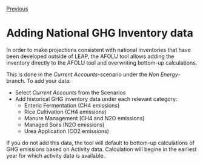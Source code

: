 [Previous](UpdateNationaActivityData.md)
# Adding National GHG Inventory data

In order to make projections consistent with national inventories that have been developed outside of LEAP, the AFOLU tool allows adding the inventory directly to the AFOLU tool and overwriting bottom-up calculations. 

This is done in the *Current Accounts*-scenario under the *Non Energy*-branch. To add your data:
- Select *Current Accounts* from the Scenarios
- Add historical GHG inventory data under each relevant category:
  - Enteric Fermentation (CH4 emissions)
  - Rice Cultivation (CH4 emissions)
  - Manure Management (CH4 and N2O emissions)
  - Managed Soils (N2O emissions)
  - Urea Application (CO2 emissions)

If you do not add this data, the tool will default to bottom-up calculations of GHG emissions based on Activity data. Calculation will begine in the earliest year for which activity data is available. 
